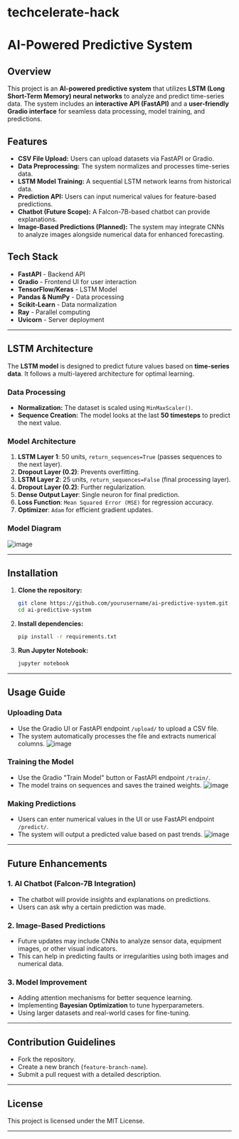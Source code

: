 # techcelerate-hack
# AI-Powered Predictive System

## Overview
This project is an **AI-powered predictive system** that utilizes **LSTM (Long Short-Term Memory) neural networks** to analyze and predict time-series data. The system includes an **interactive API (FastAPI)** and a **user-friendly Gradio interface** for seamless data processing, model training, and predictions.

## Features
- **CSV File Upload:** Users can upload datasets via FastAPI or Gradio.
- **Data Preprocessing:** The system normalizes and processes time-series data.
- **LSTM Model Training:** A sequential LSTM network learns from historical data.
- **Prediction API:** Users can input numerical values for feature-based predictions.
- **Chatbot (Future Scope):** A Falcon-7B-based chatbot can provide explanations.
- **Image-Based Predictions (Planned):** The system may integrate CNNs to analyze images alongside numerical data for enhanced forecasting.

## Tech Stack
- **FastAPI** - Backend API
- **Gradio** - Frontend UI for user interaction
- **TensorFlow/Keras** - LSTM Model
- **Pandas & NumPy** - Data processing
- **Scikit-Learn** - Data normalization
- **Ray** - Parallel computing
- **Uvicorn** - Server deployment

---

## LSTM Architecture
The **LSTM model** is designed to predict future values based on **time-series data**. It follows a multi-layered architecture for optimal learning.

### **Data Processing**
- **Normalization:** The dataset is scaled using `MinMaxScaler()`.
- **Sequence Creation:** The model looks at the last **50 timesteps** to predict the next value.

### **Model Architecture**
1. **LSTM Layer 1**: 50 units, `return_sequences=True` (passes sequences to the next layer).
2. **Dropout Layer (0.2)**: Prevents overfitting.
3. **LSTM Layer 2**: 25 units, `return_sequences=False` (final processing layer).
4. **Dropout Layer (0.2)**: Further regularization.
5. **Dense Output Layer**: Single neuron for final prediction.
6. **Loss Function**: `Mean Squared Error (MSE)` for regression accuracy.
7. **Optimizer**: `Adam` for efficient gradient updates.

### **Model Diagram**
![image](https://github.com/user-attachments/assets/e66f12a4-8f55-4f00-8b18-d79fd3249142)

---

## Installation
1. **Clone the repository:**
   ```bash
   git clone https://github.com/yourusername/ai-predictive-system.git
   cd ai-predictive-system
   ```
2. **Install dependencies:**
   ```bash
   pip install -r requirements.txt
   ```
3. **Run Jupyter Notebook:**
   ```bash
   jupyter notebook
   ```

---



## Usage Guide
### **Uploading Data**
- Use the Gradio UI or FastAPI endpoint `/upload/` to upload a CSV file.
- The system automatically processes the file and extracts numerical columns.
![image](https://github.com/user-attachments/assets/2c272a0f-d91d-4a37-a75b-2804fa52c231)

### **Training the Model**
- Use the Gradio "Train Model" button or FastAPI endpoint `/train/`.
- The model trains on sequences and saves the trained weights.
![image](https://github.com/user-attachments/assets/579e54aa-a615-4e84-a9d5-22c7d71774dc)

### **Making Predictions**
- Users can enter numerical values in the UI or use FastAPI endpoint `/predict/`.
- The system will output a predicted value based on past trends.
![image](https://github.com/user-attachments/assets/9287e0ee-017c-420a-a346-34a8678ac8f5)

---

## Future Enhancements
### **1. AI Chatbot (Falcon-7B Integration)**
- The chatbot will provide insights and explanations on predictions.
- Users can ask why a certain prediction was made.

### **2. Image-Based Predictions**
- Future updates may include CNNs to analyze sensor data, equipment images, or other visual indicators.
- This can help in predicting faults or irregularities using both images and numerical data.

### **3. Model Improvement**
- Adding attention mechanisms for better sequence learning.
- Implementing **Bayesian Optimization** to tune hyperparameters.
- Using larger datasets and real-world cases for fine-tuning.

---

## Contribution Guidelines
- Fork the repository.
- Create a new branch (`feature-branch-name`).
- Submit a pull request with a detailed description.

---

## License
This project is licensed under the MIT License.

---



